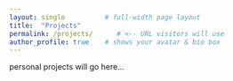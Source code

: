 ```yaml
---
layout: single          # full-width page layout
title:  "Projects"
permalink: /projects/      # <-- URL visitors will use
author_profile: true    # shows your avatar & bio box
---
```


personal projects will go here...
